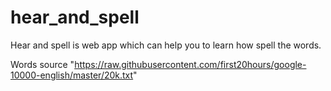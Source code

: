 # hear_and_spell
Hear and spell is web app which can help you to learn how spell the words.

Words source
"https://raw.githubusercontent.com/first20hours/google-10000-english/master/20k.txt"
